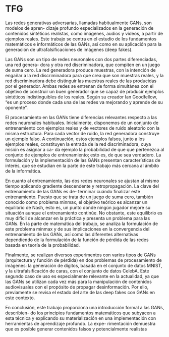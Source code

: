 # TFG
Las redes generativas adversarias, llamadas habitualmente GANs, son modelos de apren-
dizaje profundo especializados en la generación de contenidos sintéticos realistas, como
imágenes, audios y vídeos, a partir de ejemplos reales. Este trabajo se centra en el estudio de
los fundamentos matemáticos e informáticos de las GANs, así como en su aplicación para la
generación de ultrafalsificaciones de imágenes (deep fakes).

Las GANs son un tipo de redes neuronales con dos partes diferenciadas, una red genera-
dora y otra red discriminadora, que compiten en un juego de suma cero. La red generadora
produce muestras, con la intención de engañar a la red discriminadora para que crea que son
muestras reales, y la red discriminadora debe distinguir las muestras reales de las producidas
por el generador. Ambas redes se entrenan de forma simultánea con el objetivo de construir
un buen generador que se capaz de producir ejemplos sintéticos indistinguibles de los reales.
Según su creador Ian Goodfellow, “es un proceso donde cada una de las redes va mejorando
y aprende de su oponente”.

El procesamiento en las GANs tiene diferencias relevantes respecto a las redes neuronales
habituales. Inicialmente, disponemos de un conjunto de entrenamiento con ejemplos reales
y de vectores de ruido aleatorio con la misma estructura. Para cada vector de ruido, la red
generadora construye un ejemplo falso. A continuación, estos ejemplos falsos, junto a los
ejemplos reales, constituyen la entrada de la red discriminadora, cuya misión es asignar a ca-
da ejemplo la probabilidad de que que pertenezca al conjunto de ejemplos de entrenamiento;
esto es, de que sea verdadero. La formulación y la implementación de las GANs presentan
características de interés, que se estudian en la parte de este trabajo más cercana al ámbito
de la informática.

En cuanto al entrenamiento, las dos redes neuronales se ajustan al mismo tiempo aplicando
gradiente descendente y retropropagación. La clave del entrenamiento de las GANs es de-
terminar cuándo finalizar este entrenamiento. Puesto que se trata de un juego de suma cero,
también conocido como problema minmax, el objetivo teórico es alcanzar un equilibrio de
Nash, esto es, un punto donde ningún jugador mejore su situación aunque el entrenamiento
continúe. No obstante, este equilibrio es muy difícil de alcanzar en la práctica y presenta un
problema para las GANs. En la parte de matemática del trabajo, se analiza la formulación de
este problema minmax y de sus implicaciones en la convergencia del entrenamiento de las
GANs, así como las diferentes alternativas dependiendo de la formulación de la función de
pérdida de las redes basada en teoría de la probabilidad.

Finalmente, se realizan diversos experimentos con varios tipos de GANs (arquitectura
y función de pérdida) en dos problemas de procesamiento de imágenes: la generación de
dígitos, basada en el conjunto de datos MNIST, y la ultrafalsificación de caras, con el conjunto
de datos CelebA. Este segundo caso de uso es especialmente relevante en la actualidad, ya
que las GANs se utilizan cada vez más para la manipulación de contenidos audiovisuales
con el propósito de propagar desinformación. Por ello, previamente se revisa el estado del
arte de las deep fakes con GANs en este contexto.


En conclusión, este trabajo proporciona una introducción formal a las GANs, describien-
do los principios fundamentos matemáticos que subyacen a esta técnica y explicando su
materialización en una implementación con herramientas de aprendizaje profundo. La expe-
rimentación demuestra que es posible generar contenidos falsos y potencialmente realistas
